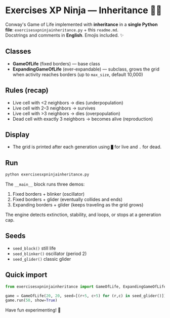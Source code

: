 # Exercises XP Ninja — Inheritance 🧠🧬

Conway's Game of Life implemented with **inheritance** in a **single Python file**: `exercisesxpninjainheritance.py` + this `readme.md`.  
Docstrings and comments in **English**. Emojis included. ✨

## Classes
- **GameOfLife** (fixed borders) — base class
- **ExpandingGameOfLife** (ever-expandable) — subclass, grows the grid when activity reaches borders (up to `max_size`, default 10,000)

## Rules (recap)
- Live cell with <2 neighbors → dies (underpopulation)  
- Live cell with 2–3 neighbors → survives  
- Live cell with >3 neighbors → dies (overpopulation)  
- Dead cell with exactly 3 neighbors → becomes alive (reproduction)

## Display
- The grid is printed after each generation using `█` for live and `.` for dead.

## Run
```bash
python exercisesxpninjainheritance.py
```
The `__main__` block runs three demos:
1) Fixed borders + blinker (oscillator)  
2) Fixed borders + glider (eventually collides and ends)  
3) Expanding borders + glider (keeps traveling as the grid grows)  

The engine detects extinction, stability, and loops, or stops at a generation cap.

## Seeds
- `seed_block()` still life  
- `seed_blinker()` oscillator (period 2)  
- `seed_glider()` classic glider  

## Quick import
```python
from exercisesxpninjainheritance import GameOfLife, ExpandingGameOfLife, seed_glider

game = GameOfLife(20, 20, seed=[(r+5, c+5) for (r,c) in seed_glider()])
game.run(50, show=True)
```
Have fun experimenting! 💙

